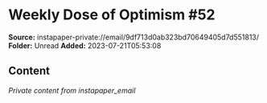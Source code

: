 # Weekly Dose of Optimism #52

**Source:** instapaper-private://email/9df713d0ab323bd70649405d7d551813/
**Folder:** Unread
**Added:** 2023-07-21T05:53:08




## Content
*Private content from instapaper_email*

